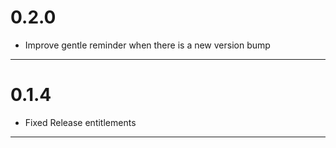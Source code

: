 # 0.2.0

- Improve gentle reminder when there is a new version bump

---

# 0.1.4

- Fixed Release entitlements

---

<!-- 
CHANGELOG FORMAT:
# [VERSION_NUMBER]

- Change 1
- Change 2
- ...

---

The three dashes (---) are used as a separator between versions.
Each version should be in the format "# X.Y.Z" with bullet points for changes.
The release_manager.sh script will use this format to extract release notes.
-->